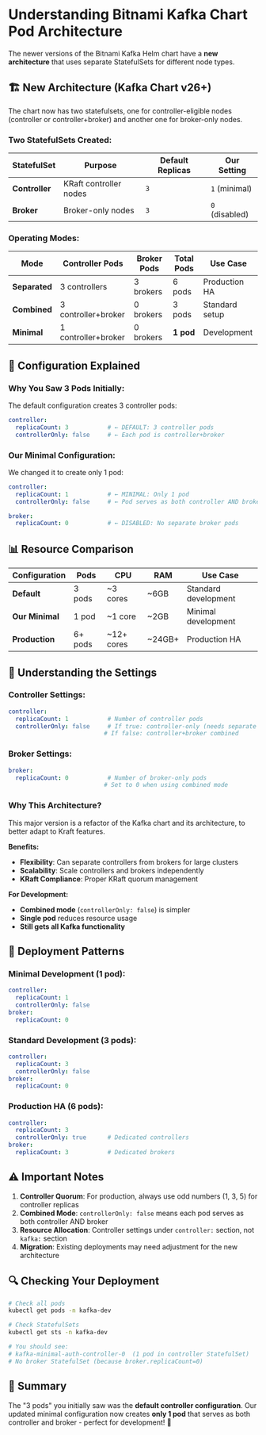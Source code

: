 # Understanding Bitnami Kafka Chart Pod Architecture

The newer versions of the Bitnami Kafka Helm chart have a **new architecture** that uses separate StatefulSets for different node types.

## **🏗️ New Architecture (Kafka Chart v26+)**

The chart now has two statefulsets, one for controller-eligible nodes (controller or controller+broker) and another one for broker-only nodes.

### **Two StatefulSets Created:**

| StatefulSet | Purpose | Default Replicas | Our Setting |
|-------------|---------|------------------|-------------|
| **Controller** | KRaft controller nodes | `3` | `1` (minimal) |
| **Broker** | Broker-only nodes | `3` | `0` (disabled) |

### **Operating Modes:**

| Mode | Controller Pods | Broker Pods | Total Pods | Use Case |
|------|----------------|-------------|------------|----------|
| **Separated** | 3 controllers | 3 brokers | 6 pods | Production HA |
| **Combined** | 3 controller+broker | 0 brokers | 3 pods | Standard setup |
| **Minimal** | 1 controller+broker | 0 brokers | **1 pod** | Development |

## **🔧 Configuration Explained**

### **Why You Saw 3 Pods Initially:**

The default configuration creates 3 controller pods:
```yaml
controller:
  replicaCount: 3           # ← DEFAULT: 3 controller pods
  controllerOnly: false     # ← Each pod is controller+broker
```

### **Our Minimal Configuration:**

We changed it to create only 1 pod:
```yaml
controller:
  replicaCount: 1           # ← MINIMAL: Only 1 pod
  controllerOnly: false     # ← Pod serves as both controller AND broker

broker:
  replicaCount: 0           # ← DISABLED: No separate broker pods
```

## **📊 Resource Comparison**

| Configuration | Pods | CPU | RAM | Use Case |
|---------------|------|-----|-----|----------|
| **Default** | 3 pods | ~3 cores | ~6GB | Standard development |
| **Our Minimal** | 1 pod | ~1 core | ~2GB | Minimal development |
| **Production** | 6+ pods | ~12+ cores | ~24GB+ | Production HA |

## **🎯 Understanding the Settings**

### **Controller Settings:**
```yaml
controller:
  replicaCount: 1           # Number of controller pods
  controllerOnly: false     # If true: controller-only (needs separate brokers)
                           # If false: controller+broker combined
```

### **Broker Settings:**
```yaml
broker:
  replicaCount: 0           # Number of broker-only pods
                           # Set to 0 when using combined mode
```

### **Why This Architecture?**

This major version is a refactor of the Kafka chart and its architecture, to better adapt to Kraft features.

**Benefits:**
- **Flexibility**: Can separate controllers from brokers for large clusters
- **Scalability**: Scale controllers and brokers independently
- **KRaft Compliance**: Proper KRaft quorum management

**For Development:**
- **Combined mode** (`controllerOnly: false`) is simpler
- **Single pod** reduces resource usage
- **Still gets all Kafka functionality**

## **🚀 Deployment Patterns**

### **Minimal Development (1 pod):**
```yaml
controller:
  replicaCount: 1
  controllerOnly: false
broker:
  replicaCount: 0
```

### **Standard Development (3 pods):**
```yaml
controller:
  replicaCount: 3
  controllerOnly: false
broker:
  replicaCount: 0
```

### **Production HA (6 pods):**
```yaml
controller:
  replicaCount: 3
  controllerOnly: true      # Dedicated controllers
broker:
  replicaCount: 3           # Dedicated brokers
```

## **⚠️ Important Notes**

1. **Controller Quorum**: For production, always use odd numbers (1, 3, 5) for controller replicas
2. **Combined Mode**: `controllerOnly: false` means each pod serves as both controller AND broker
3. **Resource Allocation**: Controller settings under `controller:` section, not `kafka:` section
4. **Migration**: Existing deployments may need adjustment for the new architecture

## **🔍 Checking Your Deployment**

```bash
# Check all pods
kubectl get pods -n kafka-dev

# Check StatefulSets
kubectl get sts -n kafka-dev

# You should see:
# kafka-minimal-auth-controller-0  (1 pod in controller StatefulSet)
# No broker StatefulSet (because broker.replicaCount=0)
```

## **📝 Summary**

The "3 pods" you initially saw was the **default controller configuration**. Our updated minimal configuration now creates **only 1 pod** that serves as both controller and broker - perfect for development! 🎯

